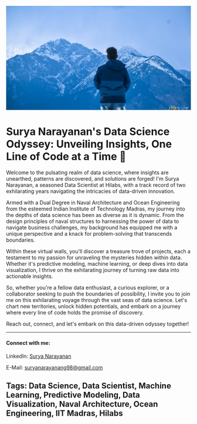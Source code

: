 
![dad](https://github.com/Suryanarayanang98/Suryanarayanang98/blob/master/DSC_0780.jpg)

# Surya Narayanan's Data Science Odyssey: Unveiling Insights, One Line of Code at a Time 🚀

Welcome to the pulsating realm of data science, where insights are unearthed, patterns are discovered, and solutions are forged! I'm Surya Narayanan, a seasoned Data Scientist at Hilabs, with a track record of two exhilarating years navigating the intricacies of data-driven innovation. 

Armed with a Dual Degree in Naval Architecture and Ocean Engineering from the esteemed Indian Institute of Technology Madras, my journey into the depths of data science has been as diverse as it is dynamic. From the design principles of naval structures to harnessing the power of data to navigate business challenges, my background has equipped me with a unique perspective and a knack for problem-solving that transcends boundaries.

Within these virtual walls, you'll discover a treasure trove of projects, each a testament to my passion for unraveling the mysteries hidden within data. Whether it's predictive modeling, machine learning, or deep dives into data visualization, I thrive on the exhilarating journey of turning raw data into actionable insights.

So, whether you're a fellow data enthusiast, a curious explorer, or a collaborator seeking to push the boundaries of possibility, I invite you to join me on this exhilarating voyage through the vast seas of data science. Let's chart new territories, unlock hidden potentials, and embark on a journey where every line of code holds the promise of discovery.

Reach out, connect, and let's embark on this data-driven odyssey together!

---

#### Connect with me:

LinkedIn: [Surya Narayanan](https://www.linkedin.com/in/surya-narayanan-85602b181/)

E-Mail: suryanarayanang98@gmail.com

## Tags: Data Science, Data Scientist, Machine Learning, Predictive Modeling, Data Visualization, Naval Architecture, Ocean Engineering, IIT Madras, Hilabs
